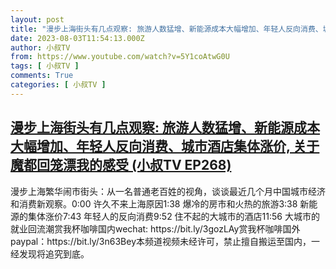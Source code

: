 ```yaml
---
layout: post
title: "漫步上海街头有几点观察: 旅游人数猛增、新能源成本大幅增加、年轻人反向消费、城市酒店集体涨价, 关于魔都回笼漂我的感受 (小叔TV EP268)"
date: 2023-08-03T11:54:13.000Z
author: 小叔TV
from: https://www.youtube.com/watch?v=5Y1coAtwG0U
tags: [ 小叔TV ]
comments: True
categories: [ 小叔TV ]
---
```

<!--1691063653000-->
[漫步上海街头有几点观察: 旅游人数猛增、新能源成本大幅增加、年轻人反向消费、城市酒店集体涨价, 关于魔都回笼漂我的感受 (小叔TV EP268)](https://www.youtube.com/watch?v=5Y1coAtwG0U)
------

<div>
漫步上海繁华闹市街头：从一名普通老百姓的视角，谈谈最近几个月中国城市经济和消费新观察。0:00 许久不来上海原因1:38 爆冷的房市和火热的旅游3:38 新能源的集体涨价7:43 年轻人的反向消费9:52 住不起的大城市的酒店11:56 大城市的就业回流潮赏我杯咖啡国内wechat: https://bit.ly/3gozLAy赏我杯咖啡国外paypal：https://bit.ly/3n63Bey本频道视频未经许可，禁止擅自搬运至国内，一经发现将追究到底。
</div>
